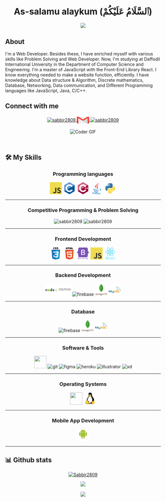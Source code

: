 <h1 align="center">As-salamu alaykum (ٱلسَّلَامُ عَلَيْكُمْ)</h1>

<div align="center">
  <img src="https://www.aalpha.net/wp-content/uploads/2020/12/full-stack-development.gif"/>
</div> 

<h2>About</h2>
<p>I'm a Web Developer. Besides these, I have enriched myself with various skills like Problem Solving and Web Developer. Now, I'm studying at Daffodil International University in the Department of Computer Science and Engineering. I'm a master of JavaScript with the Front-End Library React. I know everything needed to make a website function, efficiently. I have knowledge about Data structure & Algorithm, Discrete mathematics, Database, Networking, Data communication, and Different Programming languages like JavaScript, Java, C/C++.</p>

<h2>Connect with me</h2>
<p align="center">
  <a href="https://fb.com/sabbir2809" target="_blank">
    <img align="center" src="https://raw.githubusercontent.com/rahuldkjain/github-profile-readme-generator/master/src/images/icons/Social/facebook.svg" alt="sabbir2809" height="30" width="40" />
  </a>
  <a href="mailto:sabbirto13@gmail.com" >
    <img align="center" alt="TienHuynh-TN | Gmail" height="30" width="40" src="https://github.com/SatYu26/SatYu26/blob/master/Assets/Gmail.svg" />
  </a>
  <a href="https://linkedin.com/in/sabbir2809" target="_blank">
    <img align="center" src="https://raw.githubusercontent.com/rahuldkjain/github-profile-readme-generator/master/src/images/icons/Social/linked-in-alt.svg" alt="sabbir2809" height="30" width="40" />
  </a>
  <p align="center">
    <img src="https://media.giphy.com/media/SWoSkN6DxTszqIKEqv/giphy.gif" alt="Coder GIF" width="25%">
  </p>
</p>
<br>


<h2>🛠️ My Skills</h2>

<h3 align="center">Programming languages</h3>
<p align="center">
  <img src="https://raw.githubusercontent.com/devicons/devicon/master/icons/javascript/javascript-original.svg" alt="javascript" width="40" height="40"/>

  <img src="https://raw.githubusercontent.com/devicons/devicon/master/icons/c/c-original.svg" alt="c" width="40" height="40"/>

  <img src="https://raw.githubusercontent.com/devicons/devicon/master/icons/cplusplus/cplusplus-original.svg" alt="cplusplus" width="40" height="40"/>

  <img src="https://raw.githubusercontent.com/devicons/devicon/master/icons/java/java-original.svg" alt="java" width="40" height="40"/>

  <img src="https://raw.githubusercontent.com/devicons/devicon/master/icons/python/python-original.svg" alt="python" width="40" height="40"/>
</p>
<hr>


<h3 align="center">Competitive Programming & Problem Solving</h3>
<p align="center">
<img align="center" src="https://raw.githubusercontent.com/rahuldkjain/github-profile-readme-generator/master/src/images/icons/Social/hackerrank.svg" alt="sabbir2809" height="30" width="40" />

<img align="center" src="https://raw.githubusercontent.com/rahuldkjain/github-profile-readme-generator/master/src/images/icons/Social/codeforces.svg" alt="sabbir2809" height="30" width="40" />
</p>
<hr>


<h3 align="center">Frontend Development</h3>
<p align="center">
  <img src="https://raw.githubusercontent.com/devicons/devicon/master/icons/css3/css3-original-wordmark.svg" alt="css3" width="40" height="40"/>

  <img src="https://raw.githubusercontent.com/devicons/devicon/master/icons/html5/html5-original-wordmark.svg" alt="html5" width="40" height="40"/>
  
  <img src="https://raw.githubusercontent.com/devicons/devicon/master/icons/bootstrap/bootstrap-plain-wordmark.svg" alt="bootstrap" width="40" height="40" >

  <img src="https://raw.githubusercontent.com/devicons/devicon/master/icons/javascript/javascript-original.svg" alt="javascript" width="40" height="40"/>

  <img src="https://raw.githubusercontent.com/devicons/devicon/master/icons/react/react-original-wordmark.svg" alt="react" width="40" height="40"/>
</p>
<hr>


<h3 align="center">Backend Development</h3>
<p align="center">
  <img src="https://raw.githubusercontent.com/devicons/devicon/master/icons/nodejs/nodejs-original-wordmark.svg" alt="nodejs" width="40" height="40"/>

  <img src="https://raw.githubusercontent.com/devicons/devicon/master/icons/express/express-original-wordmark.svg" alt="express" width="40" height="40"/>

  <img src="https://www.vectorlogo.zone/logos/firebase/firebase-icon.svg" alt="firebase" width="40" height="40"/>

  <img src="https://raw.githubusercontent.com/devicons/devicon/master/icons/mongodb/mongodb-original-wordmark.svg" alt="mongodb" width="40" height="40"/>

  <img src="https://raw.githubusercontent.com/devicons/devicon/master/icons/mysql/mysql-original-wordmark.svg" alt="mysql" width="40" height="40"/>
</p>
<hr>


<h3 align="center">Database</h3>
<p align="center">
  <img src="https://www.vectorlogo.zone/logos/firebase/firebase-icon.svg" alt="firebase" width="40" height="40"/>

  <img src="https://raw.githubusercontent.com/devicons/devicon/master/icons/mongodb/mongodb-original-wordmark.svg" alt="mongodb" width="40" height="40"/>

  <img src="https://raw.githubusercontent.com/devicons/devicon/master/icons/mysql/mysql-original-wordmark.svg" alt="mysql" width="40" height="40"/>
</p>
<hr>


<h3 align="center">Software & Tools</h3>
<p align="center">
  <img src="https://img.icons8.com/color/48/4a90e2/visual-studio-code-2019.png"  width="40" height="40"/>

  <img src="https://www.vectorlogo.zone/logos/git-scm/git-scm-icon.svg" alt="git" width="40" height="40"/>

  <img src="https://www.vectorlogo.zone/logos/figma/figma-icon.svg" alt="figma" width="40" height="40"/>

  <img src="https://www.vectorlogo.zone/logos/heroku/heroku-icon.svg" alt="heroku" width="40" height="40"/>

  <img src="https://www.vectorlogo.zone/logos/adobe_illustrator/adobe_illustrator-icon.svg" alt="illustrator" width="40" height="40"/>

  <img src="https://cdn.worldvectorlogo.com/logos/adobe-xd.svg" alt="xd" width="40" height="40"/>
</p>
<hr>

<h3 align="center">Operating Systems</h3>
<p align="center">
  <img src="https://www.vectorlogo.zone/logos/microsoft/microsoft-icon.svg" width="40" height="40"/>
  <img src="https://raw.githubusercontent.com/devicons/devicon/master/icons/linux/linux-original.svg" alt="linux" width="40" height="40"/>
</p>
<hr>

<h3 align="center">Mobile App Development</h3>
<p align="center">
  <img src="https://raw.githubusercontent.com/devicons/devicon/master/icons/android/android-original-wordmark.svg" alt="android" width="40" height="40">
</p>
<hr>

<div>
  <h2 >📊 Github stats</h2>
    <p align="center">
      <a href="https://github.com/Sabbir2809/">
        <img src="https://github-readme-stats.vercel.app/api/top-langs/?username=Sabbir2809&langs_count=8&theme=algolia&layout=compact&hide_border=true" width="50%" alt="Sabbir2809" /></a>
      </p>
      <p align="center">
        <a href="https://github.com/Sabbir2809/">
          <img src="https://github-readme-stats.vercel.app/api?username=Sabbir2809&show_icons=true&theme=algolia&hide_border=true" width="50%" />
          </a>
      </p>
      <p align="center">
        <a href="https://github.com/Sabbir2809/">
          <img src="https://github-readme-streak-stats.herokuapp.com/?user=Sabbir2809&theme=algolia&hide_border=true" width="50%"  />
        </a>
      </p>
</div>
